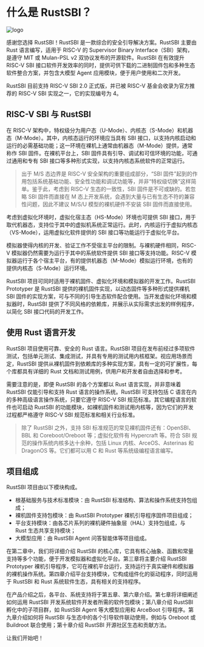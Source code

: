 # 什么是 RustSBI？

![logo](https://avatars.githubusercontent.com/u/85245528?s=400)

感谢您选择 RustSBI！RustSBI 是一款综合的安全引导解决方案。RustSBI 主要由 Rust 语言编写，适用于 RISC-V 的 Supervisor Binary Interface（SBI）架构，是遵守 MIT 或 Mulan-PSL v2 双协议发布的开源软件。RustSBI 在有效提升 RISC-V SBI 接口软件开发效率的同时，提供可供下载的二进制固件包和多种生态软件整合方案，并包含大模型 Agent 应用模块，便于用户使用和二次开发。

RustSBI 目前支持 RISC-V SBI 2.0 正式版，并已被 RISC-V 基金会收录为官方推荐的 RISC-V SBI 实现之一，它的实现编号为 4。

## RISC-V SBI 与 RustSBI

在 RISC-V 架构中，特权级分为用户态（U-Mode）、内核态（S-Mode）和机器态（M-Mode）。其中，内核态运行的环境应当具有 SBI 接口，以支持内核启动和运行的必需基础功能；这一环境在裸机上通常由机器态（M-Mode）提供，通常称作 SBI 固件。在裸机平台上，SBI 固件具有引导、调试和可信环境的功能，可通过通用和专有 SBI 接口等多种形式实现，以支持内核态系统软件的正常运行。

> 出于 M/S 态边界是 RISC-V 安全架构的重要组成部分，“SBI 固件”起到的作用包括系统基础功能、安全性功能和调试功能等，并非“特权级切换”这样简单。鉴于此，考虑到 RISC-V 生态的一致性，SBI 固件是不可或缺的。若忽略 SBI 固件而直接在 M 态上开发系统，会遇到大量与已有生态不符的兼容性问题，因此不建议 M/S/U 模型的裸机硬件不安装 SBI 固件而直接使用。

考虑到虚拟化环境时，虚拟化宿主态（HS-Mode）环境也可提供 SBI 接口，用于取代机器态，支持位于其中的虚拟机系统正常运行。此时，内核运行于虚拟内核态（VS-Mode），运用虚拟化软件提供的 SBI 接口等功能运行于虚拟化平台。

模拟器使得内核的开发、验证工作不受宿主平台的限制。与裸机硬件相同，RISC-V 模拟器仍然需要为运行于其中的系统软件提供 SBI 接口等支持功能。RISC-V 模拟器运行于各个宿主平台，有的提供机器态（M-Mode）模拟运行环境，也有的提供内核态（S-Mode）运行环境。

RustSBI 项目可同时适用于裸机固件、虚拟化环境和模拟器的开发工作。RustSBI Prototyper 是 RustSBI 提供的裸机固件实现，以动态固件等多种形式提供裸机 SBI 固件的实现方案，可与不同的引导生态软件配合使用。当开发虚拟化环境和模拟器时，RustSBI 提供了不同风格的依赖库，并展示从实际需求出发的样例程序，以简化 SBI 接口代码的开发工作。

## 使用 Rust 语言开发

RustSBI 项目使用可靠、安全的 Rust 语言。RustSBI 项目在发布前经过多项软件测试，包括单元测试、集成测试，并具有专用的测试用内核框架。视应用场景而定，RustSBI 提供从裸机固件到依赖库的多种实现方案，具有一定的可扩展性，每个库都具有详细的 Rust 文档和测试用例，供用户和开发者自由选择和参考。

需要注意的是，即便 RustSBI 的各个方案都以 Rust 语言实现，并非意味着 RustSBI 仅能引导和支持 Rust 语言的操作系统。RustSBI 可支持包括 C 语言在内的多种高级语言操作系统，只要它遵守 RISC-V SBI 规范标准。其它编程语言的软件也可启动 RustSBI 的功能模块，如裸机固件和测试用内核等，因为它们的开发过程都严格遵守 RISC-V SBI 规范标准和相关行业标准。

> 除了 RustSBI 之外，支持 SBI 标准规范的常见裸机固件还有：OpenSBI、BBL 和 Coreboot/Oreboot 等；虚拟化软件有 Hypercraft 等。符合 SBI 规范的操作系统内核多达十余种，包括 Linux 内核、ArceOS、Asterinas 和 DragonOS 等。它们都可以用 C 和 Rust 等系统级编程语言编写。

## 项目组成

RustSBI 项目由以下模块构成。

- 根基础服务与技术标准模块：由 RustSBI 标准结构、算法和操作系统支持包组成；
- 裸机固件支持包模块：由 RustSBI Prototyper 裸机引导程序固件项目组成；
- 平台支持模块：由各芯片系列的裸机硬件抽象层（HAL）支持包组成，与 Rust 生态共享支持模块；
- 大模型应用：由 RustSBI Agent 问答智能体等项目组成。

在第二章中，我们将详细介绍 RustSBI 的核心库，它具有核心抽象、函数和常量支持等多个功能，便于开发模拟器和虚拟化平台。第三章将主要介绍 RustSBI Prototyper 裸机引导程序，它可在裸机平台运行，支持运行于真实硬件和模拟器的裸机操作系统。第四章介绍平台支持模块，它构成组件化的驱动程序，同时运用于 RustSBI 和 Rust 系统软件生态，具有相关的支持程序。

在产品介绍之后，各平台、系统支持将于第五章、第六章介绍。第七章将详细阐述如何运用 RustSBI 开发系统软件开发者所需的软件包模块；第八章介绍 RustSBI 孵化中的子项目群，如 RustSBI Agent 等大模型应用和 ArceBoot 引导程序。第九章介绍如何将 RustSBI 与生态中的各个引导软件联动使用，例如与 Oreboot 或 Buildroot 联合使用；第十章介绍 RustSBI 开源社区生态和贡献方法。

让我们开始吧！
